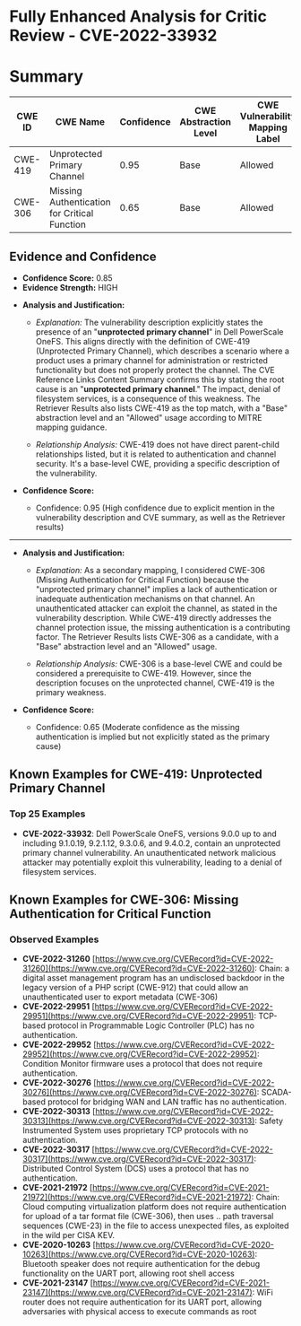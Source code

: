 # Fully Enhanced Analysis for Critic Review - CVE-2022-33932

# Summary
| CWE ID | CWE Name | Confidence | CWE Abstraction Level | CWE Vulnerability Mapping Label | CWE-Vulnerability Mapping Notes |
|---|---|---|---|---|---|
| CWE-419 | Unprotected Primary Channel | 0.95 | Base | Allowed | Primary CWE |
| CWE-306 | Missing Authentication for Critical Function | 0.65 | Base | Allowed | Secondary Candidate |

## Evidence and Confidence

*   **Confidence Score:** 0.85
*   **Evidence Strength:** HIGH

- **Analysis and Justification:**  
  - *Explanation:* The vulnerability description explicitly states the presence of an "**unprotected primary channel**" in Dell PowerScale OneFS. This aligns directly with the definition of CWE-419 (Unprotected Primary Channel), which describes a scenario where a product uses a primary channel for administration or restricted functionality but does not properly protect the channel. The CVE Reference Links Content Summary confirms this by stating the root cause is an "**unprotected primary channel**." The impact, denial of filesystem services, is a consequence of this weakness. The Retriever Results also lists CWE-419 as the top match, with a "Base" abstraction level and an "Allowed" usage according to MITRE mapping guidance.
  
  - *Relationship Analysis:* CWE-419 does not have direct parent-child relationships listed, but it is related to authentication and channel security. It's a base-level CWE, providing a specific description of the vulnerability.

- **Confidence Score:**  
  - Confidence: 0.95 (High confidence due to explicit mention in the vulnerability description and CVE summary, as well as the Retriever results)

---
- **Analysis and Justification:**  
  - *Explanation:* As a secondary mapping, I considered CWE-306 (Missing Authentication for Critical Function) because the "unprotected primary channel" implies a lack of authentication or inadequate authentication mechanisms on that channel. An unauthenticated attacker can exploit the channel, as stated in the vulnerability description. While CWE-419 directly addresses the channel protection issue, the missing authentication is a contributing factor. The Retriever Results lists CWE-306 as a candidate, with a "Base" abstraction level and an "Allowed" usage.

  - *Relationship Analysis:* CWE-306 is a base-level CWE and could be considered a prerequisite to CWE-419. However, since the description focuses on the unprotected channel, CWE-419 is the primary weakness.

- **Confidence Score:**
  - Confidence: 0.65 (Moderate confidence as the missing authentication is implied but not explicitly stated as the primary cause)



## Known Examples for CWE-419: Unprotected Primary Channel
### Top 25 Examples
- **CVE-2022-33932**: Dell PowerScale OneFS, versions 9.0.0 up to and including 9.1.0.19, 9.2.1.12, 9.3.0.6, and 9.4.0.2, contain an unprotected primary channel vulnerability. An unauthenticated network malicious attacker may potentially exploit this vulnerability, leading to a denial of filesystem services.


## Known Examples for CWE-306: Missing Authentication for Critical Function
### Observed Examples
- **CVE-2022-31260** [https://www.cve.org/CVERecord?id=CVE-2022-31260](https://www.cve.org/CVERecord?id=CVE-2022-31260): Chain: a digital asset management program has an undisclosed backdoor in the legacy version of a PHP script (CWE-912) that could allow an unauthenticated user to export metadata (CWE-306)
- **CVE-2022-29951** [https://www.cve.org/CVERecord?id=CVE-2022-29951](https://www.cve.org/CVERecord?id=CVE-2022-29951): TCP-based protocol in Programmable Logic Controller (PLC) has no authentication.
- **CVE-2022-29952** [https://www.cve.org/CVERecord?id=CVE-2022-29952](https://www.cve.org/CVERecord?id=CVE-2022-29952): Condition Monitor firmware uses a protocol that does not require authentication.
- **CVE-2022-30276** [https://www.cve.org/CVERecord?id=CVE-2022-30276](https://www.cve.org/CVERecord?id=CVE-2022-30276): SCADA-based protocol for bridging WAN and LAN traffic has no authentication.
- **CVE-2022-30313** [https://www.cve.org/CVERecord?id=CVE-2022-30313](https://www.cve.org/CVERecord?id=CVE-2022-30313): Safety Instrumented System uses proprietary TCP protocols with no authentication.
- **CVE-2022-30317** [https://www.cve.org/CVERecord?id=CVE-2022-30317](https://www.cve.org/CVERecord?id=CVE-2022-30317): Distributed Control System (DCS) uses a protocol that has no authentication.
- **CVE-2021-21972** [https://www.cve.org/CVERecord?id=CVE-2021-21972](https://www.cve.org/CVERecord?id=CVE-2021-21972): Chain: Cloud computing virtualization platform does not require authentication for upload of a tar format file (CWE-306), then uses .. path traversal sequences (CWE-23) in the file to access unexpected files, as exploited in the wild per CISA KEV.
- **CVE-2020-10263** [https://www.cve.org/CVERecord?id=CVE-2020-10263](https://www.cve.org/CVERecord?id=CVE-2020-10263): Bluetooth speaker does not require authentication for the debug functionality on the UART port, allowing root shell access
- **CVE-2021-23147** [https://www.cve.org/CVERecord?id=CVE-2021-23147](https://www.cve.org/CVERecord?id=CVE-2021-23147): WiFi router does not require authentication for its UART port, allowing adversaries with physical access to execute commands as root
